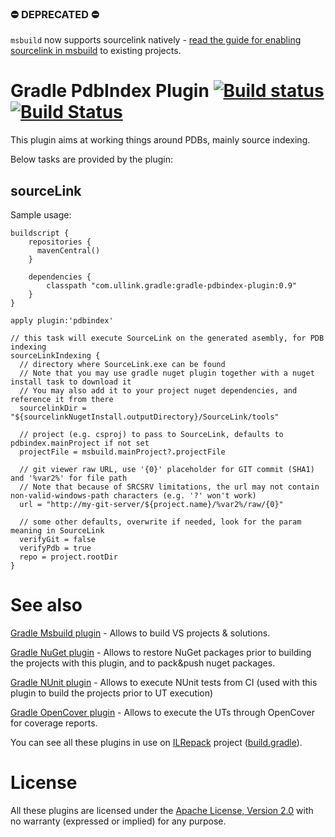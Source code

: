 ### ⛔ DEPRECATED ⛔
`msbuild` now supports sourcelink natively - [read the guide for enabling sourcelink in msbuild](https://github.com/dotnet/sourcelink/blob/master/README.md) to existing projects.

# Gradle PdbIndex Plugin [![Build status](https://ci.appveyor.com/api/projects/status/mn98qsdh8c8lq9gn/branch/master?svg=true)](https://ci.appveyor.com/project/gluck/gradle-pdbindex-plugin/branch/master) [![Build Status](https://travis-ci.org/Ullink/gradle-pdbindex-plugin.svg?branch=master)](https://travis-ci.org/Ullink/gradle-pdbindex-plugin)

This plugin aims at working things around PDBs, mainly source indexing.

Below tasks are provided by the plugin:

## sourceLink

Sample usage:

    buildscript {
        repositories {
          mavenCentral()
        }
    
        dependencies {
            classpath "com.ullink.gradle:gradle-pdbindex-plugin:0.9"
        }
    }
    
    apply plugin:'pdbindex'

    // this task will execute SourceLink on the generated asembly, for PDB indexing
    sourceLinkIndexing {
      // directory where SourceLink.exe can be found
      // Note that you may use gradle nuget plugin together with a nuget install task to download it
      // You may also add it to your project nuget dependencies, and reference it from there
      sourcelinkDir = "${sourcelinkNugetInstall.outputDirectory}/SourceLink/tools"

      // project (e.g. csproj) to pass to SourceLink, defaults to pdbindex.mainProject if not set
      projectFile = msbuild.mainProject?.projectFile

      // git viewer raw URL, use '{0}' placeholder for GIT commit (SHA1) and '%var2%' for file path
      // Note that because of SRCSRV limitations, the url may not contain non-valid-windows-path characters (e.g. '?' won't work)
      url = "http://my-git-server/${project.name}/%var2%/raw/{0}"

      // some other defaults, overwrite if needed, look for the param meaning in SourceLink
      verifyGit = false
      verifyPdb = true
      repo = project.rootDir
    }

# See also

[Gradle Msbuild plugin](https://github.com/Ullink/gradle-msbuild-plugin) - Allows to build VS projects & solutions.

[Gradle NuGet plugin](https://github.com/Ullink/gradle-nuget-plugin) - Allows to restore NuGet packages prior to building the projects with this plugin, and to pack&push nuget packages.

[Gradle NUnit plugin](https://github.com/Ullink/gradle-nunit-plugin) - Allows to execute NUnit tests from CI (used with this plugin to build the projects prior to UT execution)

[Gradle OpenCover plugin](https://github.com/Ullink/gradle-opencover-plugin) - Allows to execute the UTs through OpenCover for coverage reports.

You can see all these plugins in use on [ILRepack](https://github.com/gluck/il-repack) project ([build.gradle](https://github.com/gluck/il-repack/blob/master/build.gradle)).

# License

All these plugins are licensed under the [Apache License, Version 2.0](http://www.apache.org/licenses/LICENSE-2.0.html) with no warranty (expressed or implied) for any purpose.
